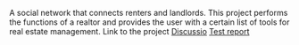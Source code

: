 A social network that connects renters and landlords. This project performs the functions of a realtor and provides the user with a certain list of tools for real estate management. Link to the project <a href="https://discussio.site/">Discussio</a>
<a href="https://docs.google.com/spreadsheets/d/1QO-9TU4VqsHxxm-AgSzsHGu3K1Xn4WmOsA5Xbn0MPJw/edit?usp=drive_link">Test report</a>
